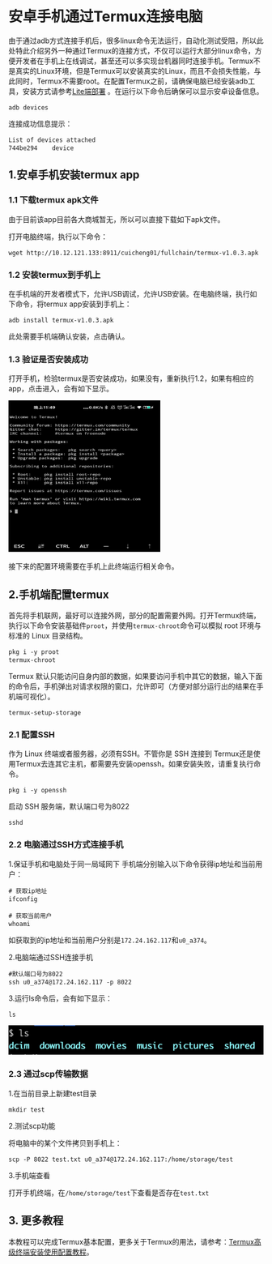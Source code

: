 # 安卓手机通过Termux连接电脑

由于通过adb方式连接手机后，很多linux命令无法运行，自动化测试受阻，所以此处特此介绍另外一种通过Termux的连接方式，不仅可以运行大部分linux命令，方便开发者在手机上在线调试，甚至还可以多实现台机器同时连接手机。Termux不是真实的Linux环境，但是Termux可以安装真实的Linux，而且不会损失性能，与此同时，Termux不需要root。在配置Termux之前，请确保电脑已经安装adb工具，安装方式请参考[Lite端部署](https://github.com/PaddlePaddle/PaddleOCR/blob/develop/deploy/lite/readme.md) 。在运行以下命令后确保可以显示安卓设备信息。

```
adb devices
```
连接成功信息提示：
```
List of devices attached
744be294    device
```

## 1.安卓手机安装termux app

### 1.1 下载termux apk文件

由于目前该app目前各大商城暂无，所以可以直接下载如下apk文件。

打开电脑终端，执行以下命令：

```
wget http://10.12.121.133:8911/cuicheng01/fullchain/termux-v1.0.3.apk
```

### 1.2 安装termux到手机上

在手机端的开发者模式下，允许USB调试，允许USB安装。在电脑终端，执行如下命令，将termux app安装到手机上：

```
adb install termux-v1.0.3.apk
```

此处需要手机端确认安装，点击确认。

### 1.3 验证是否安装成功

打开手机，检验termux是否安装成功，如果没有，重新执行1.2，如果有相应的app，点击进入，会有如下显示。

<img src="termux.jpg" width="300" height = "300">

接下来的配置环境需要在手机上此终端运行相关命令。

## 2.手机端配置termux

首先将手机联网，最好可以连接外网，部分的配置需要外网。打开Termux终端，执行以下命令安装基础件`proot`，并使用`termux-chroot`命令可以模拟 root 环境与标准的 Linux 目录结构。

```
pkg i -y proot
termux-chroot
```

Termux 默认只能访问自身内部的数据，如果要访问手机中其它的数据，输入下面的命令后，手机弹出对请求权限的窗口，允许即可（方便对部分运行出的结果在手机端可视化）。

```
termux-setup-storage
```

### 2.1 配置SSH

作为 Linux 终端或者服务器，必须有SSH。不管你是 SSH 连接到 Termux还是使用Termux去连其它主机，都需要先安装openssh。如果安装失败，请重复执行命令。

```
pkg i -y openssh
```

启动 SSH 服务端，默认端口号为8022

```
sshd
```


### 2.2 电脑通过SSH方式连接手机

1.保证手机和电脑处于同一局域网下
手机端分别输入以下命令获得ip地址和当前用户：

```
# 获取ip地址
ifconfig

# 获取当前用户
whoami
```

如获取到的ip地址和当前用户分别是`172.24.162.117`和`u0_a374`。

2.电脑端通过SSH连接手机

```
#默认端口号为8022
ssh u0_a374@172.24.162.117 -p 8022
```

3.运行ls命令后，会有如下显示：

```
ls
```

<img src="ssh_termux_ls.png" width="800">


### 2.3 通过scp传输数据

1.在当前目录上新建test目录

```
mkdir test
```

2.测试scp功能

将电脑中的某个文件拷贝到手机上：
```
scp -P 8022 test.txt u0_a374@172.24.162.117:/home/storage/test
```

3.手机端查看

打开手机终端，在`/home/storage/test`下查看是否存在`test.txt`


## 3. 更多教程

本教程可以完成Termux基本配置，更多关于Termux的用法，请参考：[Termux高级终端安装使用配置教程](https://www.sqlsec.com/2018/05/termux.html)。

